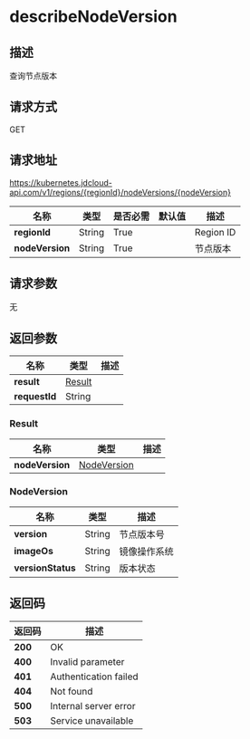 # describeNodeVersion


## 描述
查询节点版本

## 请求方式
GET

## 请求地址
https://kubernetes.jdcloud-api.com/v1/regions/{regionId}/nodeVersions/{nodeVersion}

|名称|类型|是否必需|默认值|描述|
|---|---|---|---|---|
|**regionId**|String|True| |Region ID|
|**nodeVersion**|String|True| |节点版本|

## 请求参数
无


## 返回参数
|名称|类型|描述|
|---|---|---|
|**result**|[Result](describenodeversion#result)| |
|**requestId**|String| |

### <div id="result">Result</div>
|名称|类型|描述|
|---|---|---|
|**nodeVersion**|[NodeVersion](describenodeversion#nodeversion)| |
### <div id="nodeversion">NodeVersion</div>
|名称|类型|描述|
|---|---|---|
|**version**|String|节点版本号|
|**imageOs**|String|镜像操作系统|
|**versionStatus**|String|版本状态|

## 返回码
|返回码|描述|
|---|---|
|**200**|OK|
|**400**|Invalid parameter|
|**401**|Authentication failed|
|**404**|Not found|
|**500**|Internal server error|
|**503**|Service unavailable|
